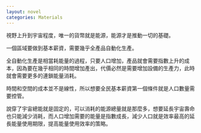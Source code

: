 ```yaml
---
layout: novel
categories: Materials
---
```


視野上升到宇宙程度，唯一的貨幣就是能源，能源才是推動一切的基礎。  

一個區域要做到基本薪資，需要幾乎全產品自動化生產。  

全自動化生產是相當耗能量的過程，只要人口增加，產品就會需要指數上升的成本，因為要在幾乎相同的時間增加產出，代價必然是需要增加設備的生產力，此時就會需要更多的連鎖能量消耗。  

時間和空間的成本並不是線性，所以想要全民基本薪資第一個條件就是人口數量需要控管。  

說穿了宇宙總能就是固定的，可以消耗的能源總量就是那麼多，想要延長宇宙壽命也只能減少消耗，而人口增加需要的能量是指數成長，減少人口就是效率最高的延長能量使用期限，提高能量使用效率的策略。

